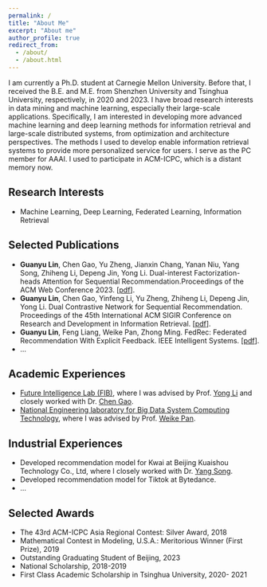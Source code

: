 ```yaml
---
permalink: /
title: "About Me"
excerpt: "About me"
author_profile: true
redirect_from: 
  - /about/
  - /about.html
---
```


I am currently a Ph.D. student at Carnegie Mellon University. Before that, I received the B.E. and M.E. from Shenzhen University and Tsinghua University, respectively, in 2020 and 2023. I have broad research interests in data mining and machine learning, especially their large-scale applications. 
Specifically, I am interested in developing more advanced machine learning and deep learning methods for information retrieval and large-scale distributed systems, from optimization and architecture perspectives. The methods I used to develop enable information retrieval systems to provide more personalized service for users.
I serve as the PC member for AAAI. I used to participate in ACM-ICPC, which is a distant memory now.

Research Interests
---
* Machine Learning, Deep Learning, Federated Learning, Information Retrieval

Selected Publications
---
* **Guanyu Lin**, Chen Gao, Yu Zheng, Jianxin Chang, Yanan Niu, Yang Song, Zhiheng Li, Depeng Jin, Yong Li. Dual-interest Factorization-heads Attention for Sequential Recommendation.Proceedings of the ACM Web Conference 2023. [[pdf](http://fi.ee.tsinghua.edu.cn/)].
* **Guanyu Lin**, Chen Gao, Yinfeng Li, Yu Zheng, Zhiheng Li, Depeng Jin, Yong Li. Dual Contrastive Network for Sequential Recommendation. Proceedings of the 45th International ACM SIGIR Conference on Research and Development in Information Retrieval. [[pdf](https://dl.acm.org/doi/abs/10.1145/3477495.3531918)].
* **Guanyu Lin**, Feng Liang, Weike Pan, Zhong Ming. FedRec: Federated Recommendation With Explicit Feedback. IEEE Intelligent Systems. [[pdf](http://fi.ee.tsinghua.edu.cn/)].
* ...
  
Academic Experiences
---
* [Future Intelligence Lab (FIB)](http://fi.ee.tsinghua.edu.cn/), where I was advised by Prof. [Yong Li](http://fi.ee.tsinghua.edu.cn/~liyong/) and closely worked with Dr. [Chen Gao](https://sites.google.com/view/chengaothu/). 
* [National Engineering laboratory for Big Data System Computing Technology](https://bdsc.szu.edu.cn/public/index.html#/h5/home?lan=en), where I was advised by Prof. [Weike Pan](https://csse.szu.edu.cn/staff/panwk/). 


Industrial Experiences
---
* Developed recommendation model for Kwai at Beijing Kuaishou Technology Co., Ltd, where I closely worked with Dr. [Yang Song](http://sonyis.me/).
* Developed recommendation model for Tiktok at Bytedance. 
* ...

Selected Awards
---
* The 43rd ACM-ICPC Asia Regional Contest: Silver Award, 2018
* Mathematical Contest in Modeling, U.S.A.: Meritorious Winner (First Prize), 2019
* Outstanding Graduating Student of Beijing, 2023
* National Scholarship, 2018-2019 
* First Class Academic Scholarship in Tsinghua University, 2020- 2021

